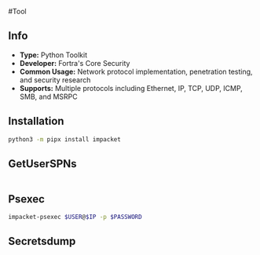 #Tool 
## Info

- **Type:** Python Toolkit
- **Developer:** Fortra's Core Security
- **Common Usage:** Network protocol implementation, penetration testing, and security research
- **Supports:** Multiple protocols including Ethernet, IP, TCP, UDP, ICMP, SMB, and MSRPC
## Installation

```bash
python3 -m pipx install impacket
```

## GetUserSPNs

```

```

## Psexec

```bash
impacket-psexec $USER@$IP -p $PASSWORD
```

## Secretsdump
```bash

```


